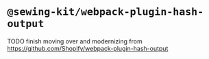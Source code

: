 # `@sewing-kit/webpack-plugin-hash-output`

TODO finish moving over and modernizing from https://github.com/Shopify/webpack-plugin-hash-output
